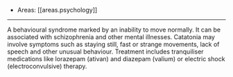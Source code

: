 
- Areas: [[areas.psychology]]

---

A behavioural syndrome marked by an inability to move normally.
It can be associated with schizophrenia and other mental illnesses.
Catatonia may involve symptoms such as staying still, fast or strange movements, lack of speech and other unusual behaviour.
Treatment includes tranquiliser medications like lorazepam (ativan) and diazepam (valium) or electric shock (electroconvulsive) therapy.
